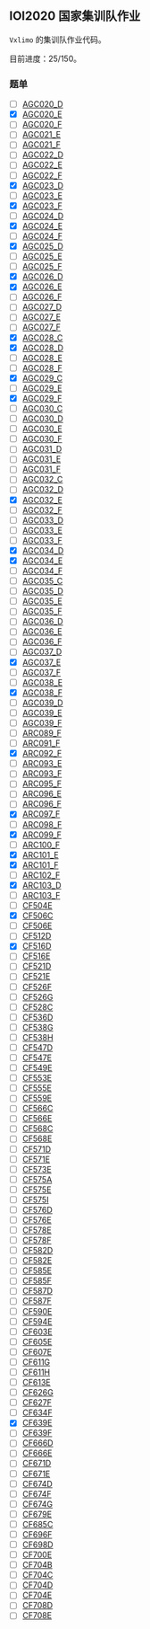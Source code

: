 ## IOI2020 国家集训队作业

`Vxlimo` 的集训队作业代码。

目前进度：25/150。

### 题单

- [ ] [AGC020_D](https://atcoder.jp/contests/agc020/tasks/agc020_d)
- [x] [AGC020_E](https://atcoder.jp/contests/agc020/tasks/agc020_e)
- [ ] [AGC020_F](https://atcoder.jp/contests/agc020/tasks/agc020_f)
- [ ] [AGC021_E](https://atcoder.jp/contests/agc021/tasks/agc021_e)
- [ ] [AGC021_F](https://atcoder.jp/contests/agc021/tasks/agc021_f)
- [ ] [AGC022_D](https://atcoder.jp/contests/agc022/tasks/agc022_d)
- [ ] [AGC022_E](https://atcoder.jp/contests/agc022/tasks/agc022_e)
- [ ] [AGC022_F](https://atcoder.jp/contests/agc022/tasks/agc022_f)
- [x] [AGC023_D](https://atcoder.jp/contests/agc023/tasks/agc023_d)
- [ ] [AGC023_E](https://atcoder.jp/contests/agc023/tasks/agc023_e)
- [x] [AGC023_F](https://atcoder.jp/contests/agc023/tasks/agc023_f)
- [ ] [AGC024_D](https://atcoder.jp/contests/agc024/tasks/agc024_d)
- [x] [AGC024_E](https://atcoder.jp/contests/agc024/tasks/agc024_e)
- [ ] [AGC024_F](https://atcoder.jp/contests/agc024/tasks/agc024_f)
- [x] [AGC025_D](https://atcoder.jp/contests/agc025/tasks/agc025_d)
- [ ] [AGC025_E](https://atcoder.jp/contests/agc025/tasks/agc025_e)
- [ ] [AGC025_F](https://atcoder.jp/contests/agc025/tasks/agc025_f)
- [x] [AGC026_D](https://atcoder.jp/contests/agc026/tasks/agc026_d)
- [x] [AGC026_E](https://atcoder.jp/contests/agc026/tasks/agc026_e)
- [ ] [AGC026_F](https://atcoder.jp/contests/agc026/tasks/agc026_f)
- [ ] [AGC027_D](https://atcoder.jp/contests/agc027/tasks/agc027_d)
- [ ] [AGC027_E](https://atcoder.jp/contests/agc027/tasks/agc027_e)
- [ ] [AGC027_F](https://atcoder.jp/contests/agc027/tasks/agc027_f)
- [x] [AGC028_C](https://atcoder.jp/contests/agc028/tasks/agc028_c)
- [x] [AGC028_D](https://atcoder.jp/contests/agc028/tasks/agc028_d)
- [ ] [AGC028_E](https://atcoder.jp/contests/agc028/tasks/agc028_e)
- [ ] [AGC028_F](https://atcoder.jp/contests/agc028/tasks/agc028_f2)
- [x] [AGC029_C](https://atcoder.jp/contests/agc029/tasks/agc029_c)
- [ ] [AGC029_E](https://atcoder.jp/contests/agc029/tasks/agc029_e)
- [x] [AGC029_F](https://atcoder.jp/contests/agc029/tasks/agc029_f)
- [ ] [AGC030_C](https://atcoder.jp/contests/agc030/tasks/agc030_c)
- [ ] [AGC030_D](https://atcoder.jp/contests/agc030/tasks/agc030_d)
- [ ] [AGC030_E](https://atcoder.jp/contests/agc030/tasks/agc030_e)
- [ ] [AGC030_F](https://atcoder.jp/contests/agc030/tasks/agc030_f)
- [ ] [AGC031_D](https://atcoder.jp/contests/agc031/tasks/agc031_d)
- [ ] [AGC031_E](https://atcoder.jp/contests/agc031/tasks/agc031_e)
- [ ] [AGC031_F](https://atcoder.jp/contests/agc031/tasks/agc031_f)
- [ ] [AGC032_C](https://atcoder.jp/contests/agc032/tasks/agc032_c)
- [ ] [AGC032_D](https://atcoder.jp/contests/agc032/tasks/agc032_d)
- [x] [AGC032_E](https://atcoder.jp/contests/agc032/tasks/agc032_e)
- [ ] [AGC032_F](https://atcoder.jp/contests/agc032/tasks/agc032_f)
- [ ] [AGC033_D](https://atcoder.jp/contests/agc033/tasks/agc033_d)
- [ ] [AGC033_E](https://atcoder.jp/contests/agc033/tasks/agc033_e)
- [ ] [AGC033_F](https://atcoder.jp/contests/agc033/tasks/agc033_f)
- [x] [AGC034_D](https://atcoder.jp/contests/agc034/tasks/agc034_d)
- [x] [AGC034_E](https://atcoder.jp/contests/agc034/tasks/agc034_e)
- [ ] [AGC034_F](https://atcoder.jp/contests/agc034/tasks/agc034_f)
- [ ] [AGC035_C](https://atcoder.jp/contests/agc035/tasks/agc035_c)
- [ ] [AGC035_D](https://atcoder.jp/contests/agc035/tasks/agc035_d)
- [ ] [AGC035_E](https://atcoder.jp/contests/agc035/tasks/agc035_e)
- [ ] [AGC035_F](https://atcoder.jp/contests/agc035/tasks/agc035_f)
- [ ] [AGC036_D](https://atcoder.jp/contests/agc036/tasks/agc036_d)
- [ ] [AGC036_E](https://atcoder.jp/contests/agc036/tasks/agc036_e)
- [ ] [AGC036_F](https://atcoder.jp/contests/agc036/tasks/agc036_f)
- [ ] [AGC037_D](https://atcoder.jp/contests/agc037/tasks/agc037_d)
- [x] [AGC037_E](https://atcoder.jp/contests/agc037/tasks/agc037_e)
- [ ] [AGC037_F](https://atcoder.jp/contests/agc037/tasks/agc037_f)
- [ ] [AGC038_E](https://atcoder.jp/contests/agc038/tasks/agc038_e)
- [x] [AGC038_F](https://atcoder.jp/contests/agc038/tasks/agc038_f)
- [ ] [AGC039_D](https://atcoder.jp/contests/agc039/tasks/agc039_d)
- [ ] [AGC039_E](https://atcoder.jp/contests/agc039/tasks/agc039_e)
- [ ] [AGC039_F](https://atcoder.jp/contests/agc039/tasks/agc039_f)
- [ ] [ARC089_F](https://atcoder.jp/contests/arc089/tasks/arc089_d)
- [ ] [ARC091_F](https://atcoder.jp/contests/arc091/tasks/arc091_d)
- [x] [ARC092_F](https://atcoder.jp/contests/arc092/tasks/arc092_d)
- [ ] [ARC093_E](https://atcoder.jp/contests/arc093/tasks/arc093_c)
- [ ] [ARC093_F](https://atcoder.jp/contests/arc093/tasks/arc093_d)
- [ ] [ARC095_F](https://atcoder.jp/contests/arc095/tasks/arc095_d)
- [ ] [ARC096_E](https://atcoder.jp/contests/arc096/tasks/arc096_c)
- [ ] [ARC096_F](https://atcoder.jp/contests/arc096/tasks/arc096_d)
- [x] [ARC097_F](https://atcoder.jp/contests/arc097/tasks/arc097_d)
- [ ] [ARC098_F](https://atcoder.jp/contests/arc098/tasks/arc098_d)
- [x] [ARC099_F](https://atcoder.jp/contests/arc099/tasks/arc099_d)
- [ ] [ARC100_F](https://atcoder.jp/contests/arc100/tasks/arc100_d)
- [x] [ARC101_E](https://atcoder.jp/contests/arc101/tasks/arc101_c)
- [x] [ARC101_F](https://atcoder.jp/contests/arc101/tasks/arc101_d)
- [ ] [ARC102_F](https://atcoder.jp/contests/arc102/tasks/arc102_d)
- [x] [ARC103_D](https://atcoder.jp/contests/arc103/tasks/arc103_b)
- [ ] [ARC103_F](https://atcoder.jp/contests/arc103/tasks/arc103_d)
- [ ] [CF504E](https://codeforces.com/contest/504/problem/E)
- [x] [CF506C](https://codeforces.com/contest/506/problem/C)
- [ ] [CF506E](https://codeforces.com/contest/506/problem/E)
- [ ] [CF512D](https://codeforces.com/contest/512/problem/D)
- [x] [CF516D](https://codeforces.com/contest/516/problem/D)
- [ ] [CF516E](https://codeforces.com/contest/516/problem/E)
- [ ] [CF521D](https://codeforces.com/contest/521/problem/D)
- [ ] [CF521E](https://codeforces.com/contest/521/problem/E)
- [ ] [CF526F](https://codeforces.com/contest/526/problem/F)
- [ ] [CF526G](https://codeforces.com/contest/526/problem/G)
- [ ] [CF528C](https://codeforces.com/contest/528/problem/C)
- [ ] [CF536D](https://codeforces.com/contest/536/problem/D)
- [ ] [CF538G](https://codeforces.com/contest/538/problem/G)
- [ ] [CF538H](https://codeforces.com/contest/538/problem/H)
- [ ] [CF547D](https://codeforces.com/contest/547/problem/D)
- [ ] [CF547E](https://codeforces.com/contest/547/problem/E)
- [ ] [CF549E](https://codeforces.com/contest/549/problem/E)
- [ ] [CF553E](https://codeforces.com/contest/553/problem/E)
- [ ] [CF555E](https://codeforces.com/contest/555/problem/E)
- [ ] [CF559E](https://codeforces.com/contest/559/problem/E)
- [ ] [CF566C](https://codeforces.com/contest/566/problem/C)
- [ ] [CF566E](https://codeforces.com/contest/566/problem/E)
- [ ] [CF568C](https://codeforces.com/contest/568/problem/C)
- [ ] [CF568E](https://codeforces.com/contest/568/problem/E)
- [ ] [CF571D](https://codeforces.com/contest/571/problem/D)
- [ ] [CF571E](https://codeforces.com/contest/571/problem/E)
- [ ] [CF573E](https://codeforces.com/contest/573/problem/E)
- [ ] [CF575A](https://codeforces.com/contest/575/problem/A)
- [ ] [CF575E](https://codeforces.com/contest/575/problem/E)
- [ ] [CF575I](https://codeforces.com/contest/575/problem/I)
- [ ] [CF576D](https://codeforces.com/contest/576/problem/D)
- [ ] [CF576E](https://codeforces.com/contest/576/problem/E)
- [ ] [CF578E](https://codeforces.com/contest/578/problem/E)
- [ ] [CF578F](https://codeforces.com/contest/578/problem/F)
- [ ] [CF582D](https://codeforces.com/contest/582/problem/D)
- [ ] [CF582E](https://codeforces.com/contest/582/problem/E)
- [ ] [CF585E](https://codeforces.com/contest/585/problem/E)
- [ ] [CF585F](https://codeforces.com/contest/585/problem/F)
- [ ] [CF587D](https://codeforces.com/contest/587/problem/D)
- [ ] [CF587F](https://codeforces.com/contest/587/problem/F)
- [ ] [CF590E](https://codeforces.com/contest/590/problem/E)
- [ ] [CF594E](https://codeforces.com/contest/594/problem/E)
- [ ] [CF603E](https://codeforces.com/contest/603/problem/E)
- [ ] [CF605E](https://codeforces.com/contest/605/problem/E)
- [ ] [CF607E](https://codeforces.com/contest/607/problem/E)
- [ ] [CF611G](https://codeforces.com/contest/611/problem/G)
- [ ] [CF611H](https://codeforces.com/contest/611/problem/H)
- [ ] [CF613E](https://codeforces.com/contest/613/problem/E)
- [ ] [CF626G](https://codeforces.com/contest/626/problem/G)
- [ ] [CF627F](https://codeforces.com/contest/627/problem/F)
- [ ] [CF634F](https://codeforces.com/contest/634/problem/F)
- [x] [CF639E](https://codeforces.com/contest/639/problem/E)
- [ ] [CF639F](https://codeforces.com/contest/639/problem/F)
- [ ] [CF666D](https://codeforces.com/contest/666/problem/D)
- [ ] [CF666E](https://codeforces.com/contest/666/problem/E)
- [ ] [CF671D](https://codeforces.com/contest/671/problem/D)
- [ ] [CF671E](https://codeforces.com/contest/671/problem/E)
- [ ] [CF674D](https://codeforces.com/contest/674/problem/D)
- [ ] [CF674F](https://codeforces.com/contest/674/problem/F)
- [ ] [CF674G](https://codeforces.com/contest/674/problem/G)
- [ ] [CF679E](https://codeforces.com/contest/679/problem/E)
- [ ] [CF685C](https://codeforces.com/contest/685/problem/C)
- [ ] [CF696F](https://codeforces.com/contest/696/problem/F)
- [ ] [CF698D](https://codeforces.com/contest/698/problem/D)
- [ ] [CF700E](https://codeforces.com/contest/700/problem/E)
- [ ] [CF704B](https://codeforces.com/contest/704/problem/B)
- [ ] [CF704C](https://codeforces.com/contest/704/problem/C)
- [ ] [CF704D](https://codeforces.com/contest/704/problem/D)
- [ ] [CF704E](https://codeforces.com/contest/704/problem/E)
- [ ] [CF708D](https://codeforces.com/contest/708/problem/D)
- [ ] [CF708E](https://codeforces.com/contest/708/problem/E)

